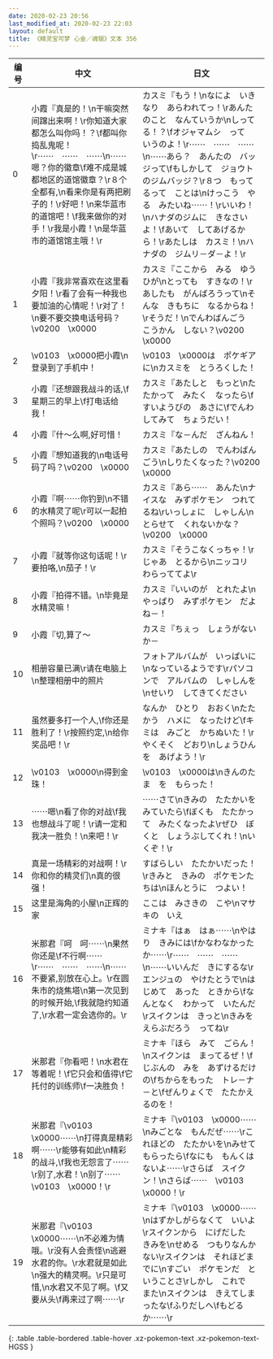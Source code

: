 ```yaml
---
date: 2020-02-23 20:56
last_modified_at: 2020-02-23 22:03
layout: default
title: 《精灵宝可梦 心金／魂银》文本 356
---
```

| 编号 | 中文 | 日文 |
| ---- | ---- | ---- |
| 0 | 小霞『真是的！\n干嘛突然间蹿出来啊！\r你知道大家都怎么叫你吗！？\f都叫你捣乱鬼呢！\r⋯⋯　⋯⋯　⋯⋯\n⋯⋯嗯？你的徽章\f难不成是城都地区的道馆徽章？\r８个全都有,\n看来你是有两把刷子的！\r好吧！\n来华蓝市的道馆吧！\f我来做你的对手！\r我是小霞！\n是华蓝市的道馆馆主哦！\r | カスミ『もう！\nなによ　いきなり　あらわれてっ！\rあんたのこと　なんていうか\nしってる！？\fオジャマムシ　って　いうのよ！\r⋯⋯　⋯⋯　⋯⋯\n⋯⋯あら？　あんたの　バッジって\fもしかして　ジョウトのジムバッジ？\r８つ　もってるって　ことは\nけっこう　やる　みたいね⋯⋯！\rいいわ！\nハナダのジムに　きなさいよ！\fあいて　してあげるから！\rあたしは　カスミ！\nハナダの　ジムリ－ダ－よ！\r |
| 1 | 小霞『我非常喜欢在这里看夕阳！\r看了会有一种我也要加油的心情呢！\r对了！\n要不要交换电话号码？\v0200　\x0000 | カスミ『ここから　みる　ゆうひが\nとっても　すきなの！\rあしたも　がんばろうって\nそんな　きもちに　なるからね！\rそうだ！\nでんわばんごう　こうかん　しない？\v0200　\x0000 |
| 2 | \v0103　\x0000把小霞\n登录到了手机中！ | \v0103　\x0000は　ポケギアに\nカスミを　とうろくした！ |
| 3 | 小霞『还想跟我战斗的话,\f星期三的早上\f打电话给我！ | カスミ『あたしと　もっと\nたたかって　みたく　なったら\fすいようびの　あさに\fでんわ　してみて　ちょうだい！ |
| 4 | 小霞『什～么啊,好可惜！ | カスミ『な－んだ　ざんねん！ |
| 5 | 小霞『想知道我的\n电话号码了吗？\v0200　\x0000 | カスミ『あたしの　でんわばんごう\nしりたくなった？\v0200　\x0000 |
| 6 | 小霞『啊⋯⋯你钓到\n不错的水精灵了呢\r可以一起拍个照吗？\v0200　\x0000 | カスミ『あら⋯⋯　あんた\nナイスな　みずポケモン　つれてるね\rいっしょに　しゃしん\nとらせて　くれないかな？\v0200　\x0000 |
| 7 | 小霞『就等你这句话呢！\r要拍咯,\n茄子！\r | カスミ『そうこなくっちゃ！\rじゃあ　とるから\nニッコリ　わらっててよ\r |
| 8 | 小霞『拍得不错。\n毕竟是水精灵嘛！ | カスミ『いいのが　とれたよ\nやっぱり　みずポケモン　だよね－！ |
| 9 | 小霞『切,算了～ | カスミ『ちぇっ　しょうがないか－ |
| 10 | 相册容量已满\r请在电脑上\n整理相册中的照片 | フォトアルバムが　いっぱいに\nなっているようです\rパソコンで　アルバムの　しゃしんを\nせいり　してきてください |
| 11 | 虽然要多打一个人,\f你还是胜利了！\r按照约定,\n给你奖品吧！\r | なんか　ひとり　おおく\nたたかう　ハメに　なったけど\fキミは　みごと　かちぬいた！\rやくそく　どおり\nしょうひんを　あげよう！\r |
| 12 | \v0103　\x0000\n得到金珠！ | \v0103　\x0000は\nきんのたま　を　もらった！ |
| 13 | ⋯⋯嗯\n看了你的对战\f我也想战斗了呢！\r请一定和我决一胜负！\n来吧！\r | ⋯⋯さて\nきみの　たたかいを　みていたら\fぼくも　たたかって　みたくなったよ\rぜひ　ぼくと　しょうぶしてくれ！\nいくぞ！\r |
| 14 | 真是一场精彩的对战啊！\r你和你的精灵们\n真的很强！ | すばらしい　たたかいだった！\rきみと　きみの　ポケモンたちは\nほんとうに　つよい！ |
| 15 | 这里是海角的小屋\n正辉的家 | ここは　みさきの　こや\nマサキの　いえ |
| 16 | 米那君『呵　呵⋯⋯\n果然你还是\f不行啊⋯⋯\r⋯⋯　⋯⋯　⋯⋯\n⋯⋯不要紧,别放在心上。\r在圆朱市的烧焦塔\n第一次见到的时候开始,\f我就隐约知道了,\r水君一定会选你的。\r | ミナキ『はぁ　はぁ⋯⋯\nやはり　きみには\fかなわなかった　か⋯⋯\r⋯⋯　⋯⋯　⋯⋯\n⋯⋯いいんだ　きにするな\rエンジュの　やけたとうで\nはじめて　あった　ときから\fなんとなく　わかって　いたんだ\rスイクンは　きっと\nきみを　えらぶだろう　ってね\r |
| 17 | 米那君『你看吧！\n水君在等着呢！\f它只会和值得\f它托付的训练师\f一决胜负！ | ミナキ『ほら　みて　ごらん！\nスイクンは　まってるぜ！\fじぶんの　みを　あずけるだけの\fちからをもった　トレ－ナ－と\fぜんりょくで　たたかえるのを！ |
| 18 | 米那君『\v0103　\x0000⋯⋯\n打得真是精彩啊⋯⋯\r能够有如此\n精彩的战斗,\f我也无怨言了⋯⋯\r别了,水君！\n别了⋯⋯\v0103　\x0000！\r | ミナキ『\v0103　\x0000⋯⋯\nみごとな　もんだぜ⋯⋯\rこれほどの　たたかいを\nみせてもらったら\fなにも　もんくは　ないよ⋯⋯\rさらば　スイクン！\nさらば⋯⋯　\v0103　\x0000！\r |
| 19 | 米那君『\v0103　\x0000⋯⋯\n不必难为情哦。\r没有人会责怪\n逃避水君的你。\r水君就是如此\n强大的精灵啊。\r只是可惜,\n水君又不见了啊。\f又要从头\f再来过了啊⋯⋯\r | ミナキ『\v0103　\x0000⋯⋯\nはずかしがらなくて　いいよ\rスイクンから　にげだした　きみを\nせめる　つもりなんか　ない\rスイクンは　それほどまでに\nすごい　ポケモンだ　ということさ\rしかし　これで　また\nスイクンは　きえてしまったな\fふりだしへ\fもどる　か⋯⋯\r |
{: .table .table-bordered .table-hover .xz-pokemon-text .xz-pokemon-text-HGSS }